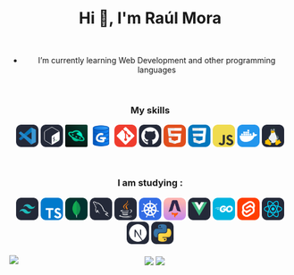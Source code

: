 <h1 align="center">Hi 👋, I'm Raúl Mora</h1>

<br>

- <p align="center" > I’m currently learning Web Development and other programming languages 


<br>

<b><h3 align="center">My skills</h3></b>
<p align="center">
  <a href="https://code.visualstudio.com/" target="blank"><img align="center"
      src="https://raw.githubusercontent.com/Raulmora22/Raulmora22/ac4ea903136a18d032fd6cd969c8fbf8e015dd31/images/VSCode-Dark.svg"
      alt="Raúl Mora" height="40" width="40" /></a>
 <a href="https://en.wikipedia.org/wiki/Bash_(Unix_shell)" target="blank"><img align="center"
      src="https://raw.githubusercontent.com/Raulmora22/Raulmora22/ac4ea903136a18d032fd6cd969c8fbf8e015dd31/images/Bash-Dark.svg"
      alt="Raúl Mora" height="40" width="40" /></a>
 <a href="https://hoppscotch.com/" target="blank"><img align="center"
      src="https://github.com/Raulmora22/Raulmora22/blob/main/images/56705483.png?raw=true"
      alt="Raúl Mora" height="40" width="40" /></a>
 <a href="https://dbgate.org/" target="blank"><img align="center"
      src="https://github.com/Raulmora22/Raulmora22/blob/main/images/icon.png?raw=true"
      alt="Raúl Mora" height="40" width="40" /></a>
  <a href="https://git-scm.com/" target="blank"><img align="center"
      src="https://raw.githubusercontent.com/Raulmora22/Raulmora22/ac4ea903136a18d032fd6cd969c8fbf8e015dd31/images/Git.svg"
      alt="Raúl Mora" height="40" width="40" /></a>
 <a href="" target="blank"><img align="center"
      src="https://raw.githubusercontent.com/Raulmora22/Raulmora22/ac4ea903136a18d032fd6cd969c8fbf8e015dd31/images/Github-Dark.svg"
      alt="Raúl Mora" height="40" width="40" /></a>
 <a href="https://developer.mozilla.org/en-US/docs/Web/HTML" target="blank"><img align="center"
      src="https://raw.githubusercontent.com/Raulmora22/Raulmora22/ac4ea903136a18d032fd6cd969c8fbf8e015dd31/images/HTML.svg"
      alt="Raúl Mora" height="40" width="40" /></a>
 <a href="https://developer.mozilla.org/en-US/docs/Web/CSS" target="blank"><img align="center"
      src="https://raw.githubusercontent.com/Raulmora22/Raulmora22/ac4ea903136a18d032fd6cd969c8fbf8e015dd31/images/CSS.svg"
      alt="Raúl Mora" height="40" width="40" /></a>
 <a href="https://developer.mozilla.org/en-US/docs/Web/JavaScript" target="blank"><img align="center"
      src="https://raw.githubusercontent.com/Raulmora22/Raulmora22/ac4ea903136a18d032fd6cd969c8fbf8e015dd31/images/JavaScript.svg"
      alt="Raúl Mora" height="40" width="40" /></a>
 <a href="https://docker.com" target="blank"><img align="center"
      src="https://raw.githubusercontent.com/Raulmora22/Raulmora22/ac4ea903136a18d032fd6cd969c8fbf8e015dd31/images/Docker.svg"
      alt="Raúl Mora" height="40" width="40" /></a>
 <a href="https://docker.com" target="blank"><img align="center"
      src="https://raw.githubusercontent.com/Raulmora22/Raulmora22/ac4ea903136a18d032fd6cd969c8fbf8e015dd31/images/Linux-Dark.svg"
      alt="Raúl Mora" height="40" width="40" /></a>
 


      



</p>


<br>

<b><h3 align="center"> I am studying :</h3></b>
<p align="center"> 
      <img src="https://raw.githubusercontent.com/Raulmora22/Raulmora22/ac4ea903136a18d032fd6cd969c8fbf8e015dd31/images/TailwindCSS-Dark.svg"  
      alt="bootstrap" width="40" height="40" /> </a> 
      <img src="https://raw.githubusercontent.com/Raulmora22/Raulmora22/ac4ea903136a18d032fd6cd969c8fbf8e015dd31/images/TypeScript.svg"
      alt="bootstrap" width="40" height="40" /> </a> 
      <img src="https://raw.githubusercontent.com/Raulmora22/Raulmora22/ac4ea903136a18d032fd6cd969c8fbf8e015dd31/images/MongoDB.svg"
      alt="bootstrap" width="40" height="40" /> </a> 
      <img src="https://raw.githubusercontent.com/Raulmora22/Raulmora22/ac4ea903136a18d032fd6cd969c8fbf8e015dd31/images/MySQL-Dark.svg"
      alt="bootstrap" width="40" height="40" /> </a> 
      <img src="https://raw.githubusercontent.com/Raulmora22/Raulmora22/ac4ea903136a18d032fd6cd969c8fbf8e015dd31/images/Java-Dark.svg"
      alt="bootstrap" width="40" height="40" /> </a>
      <img src="https://raw.githubusercontent.com/Raulmora22/Raulmora22/ac4ea903136a18d032fd6cd969c8fbf8e015dd31/images/Kubernetes.svg"
      alt="bootstrap" width="40" height="40" /></a> 
      <img src="https://raw.githubusercontent.com/Raulmora22/Raulmora22/ac4ea903136a18d032fd6cd969c8fbf8e015dd31/images/Astro.svg"
      alt="bootstrap" width="40" height="40" /></a> 
      <img src="https://raw.githubusercontent.com/Raulmora22/Raulmora22/ac4ea903136a18d032fd6cd969c8fbf8e015dd31/images/VueJS-Dark.svg"
      alt="bootstrap" width="40" height="40" /></a>
      <img src="https://raw.githubusercontent.com/Raulmora22/Raulmora22/ac4ea903136a18d032fd6cd969c8fbf8e015dd31/images/GoLang.svg"
      alt="bootstrap" width="40" height="40" /></a>
      <img src="https://raw.githubusercontent.com/Raulmora22/Raulmora22/ac4ea903136a18d032fd6cd969c8fbf8e015dd31/images/Svelte.svg"
      alt="bootstrap" width="40" height="40" /></a>
      <img src="https://raw.githubusercontent.com/Raulmora22/Raulmora22/ac4ea903136a18d032fd6cd969c8fbf8e015dd31/images/React-Dark.svg"
      alt="bootstrap" width="40" height="40" /></a>  
      <img src="https://raw.githubusercontent.com/Raulmora22/Raulmora22/ac4ea903136a18d032fd6cd969c8fbf8e015dd31/images/NextJS-Dark.svg"
      alt="bootstrap" width="40" height="40" /></a>
      <img src="https://raw.githubusercontent.com/Raulmora22/Raulmora22/ac4ea903136a18d032fd6cd969c8fbf8e015dd31/images/py.svg"
      alt="bootstrap" width="40" height="40" /></a>

 
    

<br>


<br>

 <img  align="left"  src="https://github-readme-stats.vercel.app/api?username=Aneal07&theme=dark&hide_border=false&include_all_commits=false&count_private=false"/>

 <img  align="center"  src="https://github-readme-streak-stats.herokuapp.com/?user=Aneal07&theme=dark&hide_border=false"/>
 
 <img  align="center"  src="https://github-readme-stats.anuraghazra1.vercel.app/api/top-langs/?username=Raulmora22&theme=dark&hide_border=false&no-bg=true&no-frame=true&langs_count=10"/>

  
 
